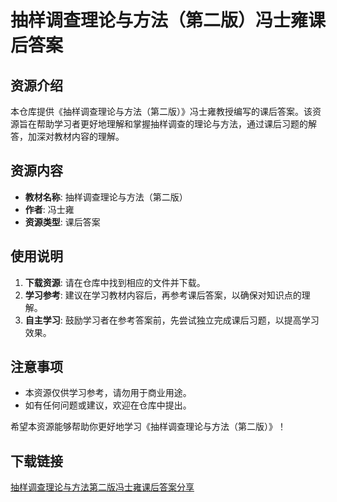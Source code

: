 # 抽样调查理论与方法（第二版）冯士雍课后答案

## 资源介绍

本仓库提供《抽样调查理论与方法（第二版）》冯士雍教授编写的课后答案。该资源旨在帮助学习者更好地理解和掌握抽样调查的理论与方法，通过课后习题的解答，加深对教材内容的理解。

## 资源内容

- **教材名称**: 抽样调查理论与方法（第二版）
- **作者**: 冯士雍
- **资源类型**: 课后答案

## 使用说明

1. **下载资源**: 请在仓库中找到相应的文件并下载。
2. **学习参考**: 建议在学习教材内容后，再参考课后答案，以确保对知识点的理解。
3. **自主学习**: 鼓励学习者在参考答案前，先尝试独立完成课后习题，以提高学习效果。

## 注意事项

- 本资源仅供学习参考，请勿用于商业用途。
- 如有任何问题或建议，欢迎在仓库中提出。

希望本资源能够帮助你更好地学习《抽样调查理论与方法（第二版）》！

## 下载链接

[抽样调查理论与方法第二版冯士雍课后答案分享](https://pan.quark.cn/s/96b90725c64e)
